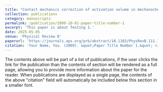 ```yaml
---
title: "Contact mechanics correction of activation volume in mechanochemistry"
collection: publications
category: manuscripts
permalink: /publication/2009-10-01-paper-title-number-1
excerpt: 'This paper is about Testing 1.'
date: 2025-05-05
venue: 'Physical Review B'
paperurl: 'https://journals.aps.org/prb/abstract/10.1103/PhysRevB.111.195405'
citation: 'Your Name, You. (2009). &quot;Paper Title Number 1.&quot; <i>Journal 1</i>. 1(1).'
---
```

The contents above will be part of a list of publications, if the user clicks the link for the publication than the contents of section will be rendered as a full page, allowing you to provide more information about the paper for the reader. When publications are displayed as a single page, the contents of the above "citation" field will automatically be included below this section in a smaller font.
